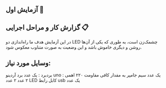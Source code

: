 آزمایش اول 🔦
----

گزارش کار و مراحل اجرایی 📋
----
در این آزمایش هدف ما راه‌اندازی دو LED چشمک‌زن است، به طوری که یکی از آن‌ها روشن و دیگری خاموش باشد و این وضعیت به صورت متناوب معکوس شود.

وسایل مورد نیاز:
---
بردبرد : یک عدد
برد آردینو uno : یک عدد
سیم جامپر به مقدار کافی
مقاومت ۲۲۰ اهمی ۲ عدد
۲ عدد LED
کابل رابط usb یک عدد